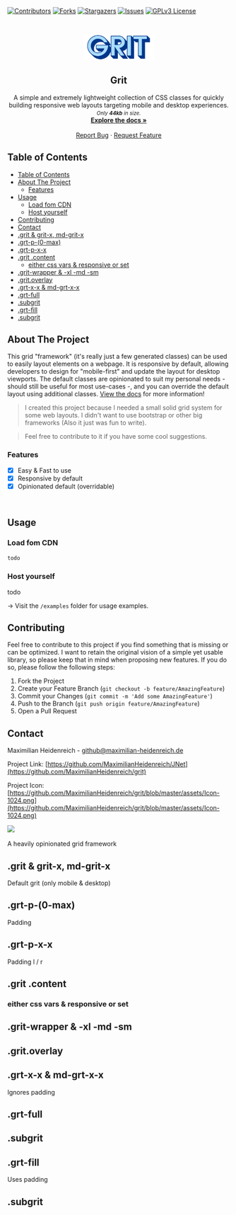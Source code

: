 <!-- PROJECT SHIELDS -->
<!--
*** I'm using markdown "reference style" links for readability.
*** Reference links are enclosed in brackets [ ] instead of parentheses ( ).
*** See the bottom of this document for the declaration of the reference variables
*** for contributors-url, forks-url, etc. This is an optional, concise syntax you may use.
*** https://www.markdownguide.org/basic-syntax/#reference-style-links
-->

[![Contributors][contributors-shield]][contributors-url]
[![Forks][forks-shield]][forks-url]
[![Stargazers][stars-shield]][stars-url]
[![Issues][issues-shield]][issues-url]
[![GPLv3 License][license-shield]][license-url]

<!-- MARKDOWN LINKS & IMAGES -->
<!-- https://www.markdownguide.org/basic-syntax/#reference-style-links -->

[contributors-shield]: https://img.shields.io/github/contributors/MaximilianHeidenreich/grit.svg?style=flat-square
[contributors-url]: https://github.com/MaximilianHeidenreich/grit/graphs/contributors
[forks-shield]: https://img.shields.io/github/forks/MaximilianHeidenreich/grit?style=flat-square
[forks-url]: https://github.com/MaximilianHeidenreich/grit/network
[stars-shield]: https://img.shields.io/github/stars/MaximilianHeidenreich/grit?style=flat-square
[stars-url]: https://github.com/MaximilianHeidenreich/grit/stargazers
[issues-shield]: https://img.shields.io/github/issues/MaximilianHeidenreich/grit?style=flat-square
[issues-url]: https://github.com/MaximilianHeidenreich/grit/issues
[license-shield]: https://img.shields.io/github/license/MaximilianHeidenreich/grit?style=flat-square
[license-url]: https://github.com/MaximilianHeidenreich/grit/blob/master/LICENSE

<!-- PROJECT HEADER -->
<br />
<p align="center">
  <a href="https://github.com/MaximilianHeidenreich/grit">
    <img src="https://github.com/MaximilianHeidenreich/grit/blob/master/assets/GRIT-logo-large.png?raw=true" alt="Grit logo" width="160">
  </a>

<h2 align="center">Grit</h2>

  <p align="center">
    A simple and extremely lightweight collection of CSS classes for quickly building responsive web layouts targeting mobile and desktop experiences.
    <br>
    <small><i>Only <strong>44kb</strong> in size.</i></small>
    <br />
    <a href="#"><strong>Explore the docs »</strong></a>
    <br />
    <br />
    <a href="https://github.com/MaximilianHeidenreich/grit/issues">Report Bug</a>
    ·
    <a href="https://github.com/MaximilianHeidenreich/grit/issues">Request Feature</a>
  </p>
</p>

<!-- TABLE OF CONTENTS -->

## Table of Contents

- [Table of Contents](#table-of-contents)
- [About The Project](#about-the-project)
  - [Features](#features)
- [Usage](#usage)
  - [Load fom CDN](#load-fom-cdn)
  - [Host yourself](#host-yourself)
- [Contributing](#contributing)
- [Contact](#contact)
- [.grit & grit-x, md-grit-x](#grit--grit-x-md-grit-x)
- [.grt-p-(0-max)](#grt-p-0-max)
- [.grt-p-x-x](#grt-p-x-x)
- [.grit .content](#grit-content)
  - [either css vars & responsive or set](#either-css-vars--responsive-or-set)
- [.grit-wrapper & -xl -md -sm](#grit-wrapper---xl--md--sm)
- [.grit.overlay](#gritoverlay)
- [.grt-x-x & md-grt-x-x](#grt-x-x--md-grt-x-x)
- [.grt-full](#grt-full)
- [.subgrit](#subgrit)
- [.grt-fill](#grt-fill)
- [.subgrit](#subgrit-1)

<!-- ABOUT THE PROJECT -->

## About The Project

This grid "framework" (it's really just a few generated classes) can be used to easily layout elements on a webpage. It is responsive by default, allowing developers to design for "mobile-first" and update the layout for desktop viewports. The default classes are opinionated to suit my personal needs - should still be useful for most use-cases -, and you can override the default layout using additional classes.
<a href="/">View the docs</a> for more information!

> I created this project because I needed a small solid grid system for some web layouts. I didn't want to use bootstrap or other big frameworks (Also it just was fun to write).

> Feel free to contribute to it if you have some cool suggestions.

### Features

-   [x] Easy & Fast to use
-   [x] Responsive by default
-   [x] Opinionated default (overridable)

<br>

<!-- USAGE -->

## Usage

### Load fom CDN

```xml
todo
```

### Host yourself

todo

-> Visit the `/examples` folder for usage examples.

<!-- CONTRIBUTING -->

## Contributing

Feel free to contribute to this project if you find something that is missing or can be optimized.
I want to retain the original vision of a simple yet usable library, so please keep that in mind when proposing new features.
If you do so, please follow the following steps:

1. Fork the Project
2. Create your Feature Branch (`git checkout -b feature/AmazingFeature`)
3. Commit your Changes (`git commit -m 'Add some AmazingFeature'`)
4. Push to the Branch (`git push origin feature/AmazingFeature`)
5. Open a Pull Request

<!-- CONTACT -->

## Contact

Maximilian Heidenreich - github@maximilian-heidenreich.de

Project Link: [https://github.com/MaximilianHeidenreich/JNet](https://github.com/MaximilianHeidenreich/grit)

Project Icon: [https://github.com/MaximilianHeidenreich/grit/blob/master/assets/Icon-1024.png](https://github.com/MaximilianHeidenreich/grit/blob/master/assets/Icon-1024.png)

<a href="https://www.buymeacoffee.com/maximili"><img src="https://img.buymeacoffee.com/button-api/?text=Buy me a coffee&emoji=&slug=maximili&button_colour=5F7FFF&font_colour=ffffff&font_family=Cookie&outline_colour=000000&coffee_colour=FFDD00"></a>

A heavily opinionated grid framework

## .grit & grit-x, md-grit-x

Default grit (only mobile & desktop)

## .grt-p-(0-max)

Padding

## .grt-p-x-x

Padding l / r

## .grit .content

### either css vars & responsive or set

## .grit-wrapper & -xl -md -sm

## .grit.overlay

## .grt-x-x & md-grt-x-x

Ignores padding

## .grt-full

## .subgrit

## .grt-fill

Uses padding

## .subgrit
